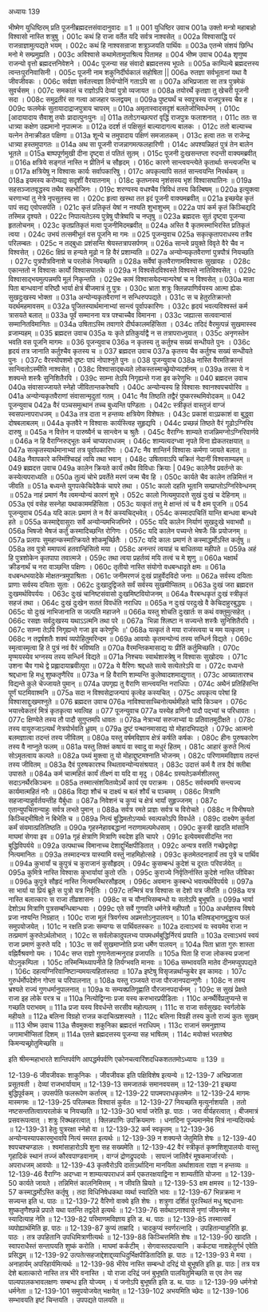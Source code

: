अध्यायः 139

भीष्मेण युधिष्ठिरम् प्रति पूजनीब्रह्मदत्तसंवादानुवादः ॥ 1 ॥
001	युधिष्ठिर उवाच 
001a	उक्तो मन्त्रो महाबाहो विश्वासो नास्ति शत्रुषु ।
001c	कथं हि राजा वर्तेत यदि सर्वत्र नाश्वसेत् ॥
002a	विश्वासाद्धि परं राजन्राज्ञामुत्पद्यते भयम् ।
002c	कथं हि नाश्वसन्राजा शत्रूञ्जयति पार्थिवः ॥
003a	एतन्मे संशयं छिन्धि मनो मे सम्प्रमुह्यति ।
003c	अविश्वासे कथामेतामुपाश्रित्य पितामह ॥
004	भीष्म उवाच 
004a	शृणुष्व राजन्यो वृत्तो ब्रह्मदत्तनिवेशने ।
004c	पूजन्या सह संवादो ब्रह्मदत्तस्य भूपतेः ॥
005a	काम्पिल्ये ब्रह्मदत्तस्य त्वन्तःपुरनिवासिनी ।
005c	पूजनी नाम शकुनिर्दीर्घकालं सहोषिता ||
006a	रुतज्ञा सर्वभूतानां यथा वै जीवजीवकः ।
006c	सर्वज्ञा सर्वतत्त्वज्ञा तिर्यग्योनिं गताऽपि सा ॥
007a	अभिप्रजाता सा तत्र पुत्रमेकं सुवर्चसम् ।
007c	समकालं च राज्ञोऽपि देव्यां पुत्रो व्यजायत ॥
008a	तयोरर्थे कृतज्ञा तु खेचरी पूजनी सदा ।
008c	समुद्रतीरं सा गत्वा आजहार फलद्वयम् ॥
009a	पुष्ट्यर्थं च स्वपुत्रस्य राजपुत्रस्य चैव ह ।
009c	फलमेकं सुतायादाद्राजपुत्राय चापरम् ॥
010a	अमृतास्वादसदृशं बलतेजोभिवर्धनम् ।
010c	[आदायादाय सैवाशु तयोः प्रादात्पुनःपुनः ॥]
011a	ततोऽगच्छत्परां वृद्धिं राजपुत्रः फलाशनात् ।
011c	ततः स धात्र्या कक्षेण उह्यमानो नृपात्मजः ॥
012a	ददर्श तं पक्षिसुतं बाल्यादागत्य बालकः ।
012c	ततो बाल्याच्च यत्नेन तेनाक्रीडत पक्षिणा ॥
013a	शून्ये च तमुपादाय पक्षिणं समजातकम् ।
013c	हत्वा ततः स राजेन्द्र धात्र्या हस्तमुपागतः ॥
014a	अथ सा पूजनी राजन्नागमत्फलहारिणी ।
014c	अपश्यन्निहतं पुत्रं तेन बालेन भूतले ॥
015a	बाष्पपूर्णमुखी दीना दृष्ट्वा तं पतितं सुतम् ।
015c	पूजनी दुःखसन्तप्ता रुदन्ती वाक्यमब्रवीत् ॥
016a	क्षत्रिये सङ्गतं नास्ति न प्रीतिर्न च सौहृदम् ।
016c	कारणे सान्त्वयन्त्येते कृतार्थाः सन्त्यजन्ति च ॥
017a	क्षत्रियेषु न विश्वासः कार्यः सर्वापकारिषु ।
017c	अपकृत्यापि सततं सान्त्वयन्ति निरर्थकम् ॥
018a	इयमस्य करोम्यद्य सदृशीं वैरयातनाम् ।
018c	कृतघ्नस्य नृशंसस्य भृशं विश्वासघातिनः ॥
019a	सहसञ्जातवृद्धस्य तथैव सहभोजिनः ।
019c	शरण्यस्य वधश्चैव त्रिविधं तस्य किल्बिषम् ॥
020a	इत्युक्त्वा चरणाभ्यां तु नेत्रे नृपसुतस्य सा ।
020c	हृत्वा खस्था तत इदं पूजनी वाक्यमब्रवीत् ॥
021a	इच्छयेह कृतं पापं सद्य एवोपसर्पति ।
021c	कृतं प्रतिकृतं येषां न नश्यति शुभाशुभम् ॥
022a	पापं कर्म कृतं किञ्चिद्यदि तस्मिन्न दृश्यते ।
022c	निपात्यतेऽस्य पुत्रेषु पौत्रेष्वपि च नप्तृषु ॥
023a	ब्रह्मदत्तः सुतं दृष्ट्वा पूजन्या हृतलोचनम् ।
023c	कृतप्रतिकृतं मत्वा पूजनीमिदमब्रवीत् ॥
024a	अस्ति वै कृतमस्माभिरस्ति प्रतिकृतं त्वया ।
024c	उभयं तत्समीभूतं वस पूजनि मा गमः ॥
025	पूजन्युवाच 
025a	सकृत्कृतापराधस्य तत्रैव परिलम्बतः ।
025c	न तद्बुधाः प्रशंसन्ति श्रेयस्तत्रापसर्पणम् ॥
026a	सान्त्वे प्रयुक्ते विवृते वैरे चैव न विश्वसेत् ।
026c	क्षिप्रं स हन्यते मूढो न हि वैरं प्रशाम्यति ॥
027a	अन्योन्यकृतवैराणां पुत्रपौत्रं नियच्छति ।
027c	पुत्रपौत्रविनाशे च परलोकं नियच्छति ॥
028a	सर्वेषां कृतवैराणामविश्वासः सुखावहः ।
028c	एकान्ततो न विश्वासः कार्यो विश्वासघातके ॥
029a	न विश्वसेदविश्वस्ते विश्वस्ते नातिविश्वसेत् ।
029c	विश्वासाद्भयमुत्पन्नमपि मूलं निकृन्तति ।
029e	कामं विश्वासयेदन्यान्परेषां च न विश्वसेत् ॥
030a	माता पिता बान्धवानां वरिष्ठौ भार्या क्षेत्रं बीजमात्रं तु पुत्रः ।
030c	भ्राता शत्रुः क्लिन्नपाणिर्वयस्य आत्मा ह्येकः सुखदुःखस्य भोक्ता ॥
031a	अन्योन्यकृतवैराणां न सन्धिरुपपद्यते ।
031c	स च हेतुरतिक्रान्तो यदर्थमहमावसम् ॥
032a	पूजितस्यार्थमानाभ्यां सान्त्वं पूर्वापकारिणः ।
032c	हृदयं भवत्यविश्वस्तं कर्म त्रासयते बलात् ॥
033a	पूर्वं सम्मानना यत्र पश्चाच्चैव विमानना ।
033c	जह्यात्स सत्ववान्वासं सम्मानितविमानितः ॥
034a	उषिताऽस्मि तवागारे दीर्घकालमहिंसिता ।
034c	तदिदं वैरमुत्पन्नं सुखमास्स्व व्रजाम्यहम् ॥
035	ब्रह्मदत्त उवाच 
035a	यः कृते प्रतिकुर्याद्वै न स तत्रापराध्नुयात् ।
035c	अनृणस्तेन भवति वस पूजनि मागमः ॥
036	पूजन्युवाच 
036a	न कृतस्य तु कर्तुश्च सख्यं सन्धीयते पुनः ।
036c	हृदयं तत्र जानाति कर्तुश्चैव कृतस्य च ॥
037	ब्रह्मदत्त उवाच 
037a	कृतस्य चैव कर्तुश्च सख्यं सन्धीयते पुनः ।
037c	वैरस्योपशमो दृष्टः पापं नोपाश्नुते पुनः ॥
038	पूजन्युवाच 
038a	नास्ति वैरमतिक्रान्तं सान्त्वितोऽस्मीति नाश्वसेत् ।
038c	विश्वासाद्बध्यते लोकस्तस्माच्छ्रेयोप्यदर्शनम् ॥
039a	तरसा ये न शक्यन्ते शस्त्रैः सुनिशितैरपि ।
039c	साम्ना तेऽपि निगृह्यन्ते गजा इव करेणुभिः ॥
040	ब्रह्मदत्त उवाच 
040a	संवासाज्जायते स्नेहो जीवितान्तकरेष्वपि ।
040c	अन्योन्यस्य हि विश्वासः श्वानश्वपचयोरिव ॥
041a	अन्योन्यकृतवैराणां संवासान्मृदुतां गतम् ।
041c	नैव तिष्ठति तद्वैरं पुष्करस्थमिवोदकम् ॥
042	पूजन्युवाच 
042a	वैरं पञ्चसमुत्थानं तच्च बुध्यन्ति पण्डिताः ।
042c	स्त्रीकृतं वास्तुजं वाग्जं स्वसपत्नापराधजम् ॥
043a	तत्र दाता न हन्तव्यः क्षत्रियेण विशेषतः ।
043c	प्रकाशं वाऽप्रकाशं वा बुद्ध्वा दोषबलाबलम् ॥
044a	कृतवैरे न विश्वासः कार्यस्त्विह सुहृद्यपि ।
044c	प्रच्छन्नं तिष्ठते वैरं गूढोऽग्निरिव दारुषु ॥
045a	न वित्तेन न पारुष्यैर्न च सान्त्वेन च श्रुतैः ।
045c	वैराग्निः शाम्यते राजन्निमग्नोऽग्निरिवार्णवे ॥
046a	न हि वैराग्निरुद्भूतः कर्म चाप्यपराधजम् ।
046c	शाम्यत्यदग्ध्वा नृपते विना ह्येकतरक्षयात् ॥
047a	सत्कृतस्यार्थमानाभ्यां तत्र पूर्वापकारिणः ।
047c	नैव शान्तिर्न विश्वासः कर्मणा जायते बलात् ॥
048a	नैवापकारे कस्मिंश्चिदहं त्वयि तथा भवान् ।
048c	उषितावाऽपि चक्रितं नेदानीं विश्वसाम्यहम् ॥
049	ब्रह्मदत्त उवाच 
049a	कालेन क्रियते कार्यं तथैव विविधाः क्रियाः |
049c	कालेनैव प्रवर्तन्ते कः कस्येत्यपराध्यति ॥
050a	तुल्यं चोभे प्रवर्तेते मरणं जन्म चैव हि ।
050c	कार्यते चैव कालेन तन्निमित्तं न जीवति ॥
051a	बध्यन्ते युगपत्केचिदेकैकं चापरे तथा ।
051c	कालो दहति भूतानि सम्प्राप्तोऽग्निरिवेन्धनम् ॥
052a	नाहं प्रमाणं नैव त्वमन्योन्यं कारणं शुभे ।
052c	कालो नित्यमुपादत्ते सुखं दुःखं च देहिनाम् ॥
053a	एवं वसेह सस्नेहा यथाकाममहिंसिता ।
053c	यत्कृतं तत्तु मे क्षान्तं त्वं च वै क्षम पूजनि ॥
054	पूजन्युवाच 
054a	यदि कालः प्रमाणं ते न वैरं कस्यचिद्भवेत् ।
054c	कस्मादपचितिं यान्ति बान्धवा बान्धवे हते ॥
055a	कस्माद्देवासुराः सर्वे अन्योन्यमभिजघ्निरे ।
055c	यदि कालेन निर्याणं सुखदुःखे भवाभवौ ॥
056a	भिषजो भैषजं कर्तुं कस्मादिच्छन्ति रोगिणः ।
056c	यदि कालेन पच्यन्ते भेषजैः किं प्रयोजनम् ॥
057a	प्रलापः सुमहान्कस्मात्क्रियते शोकमूर्च्छितैः ।
057c	यदि कालः प्रमाणं ते कस्माद्धर्मोऽस्ति कर्तृषु ॥
058a	तव पुत्रो ममापत्यं हतवान्हिंसितो मया ।
058c	अनन्तरं त्वयाहं च बाधितव्या महीपते ॥
059a	अहं हि पुत्रशोकेन कृतपापा तवात्मजे ।
059c	तथा त्वया प्रहर्तव्यं मयि तत्त्वं च मे शृणु ॥
060a	भक्षार्थं क्रीडनार्थं च नरा वाञ्छन्ति पक्षिणः ।
060c	तृतीयो नास्ति संयोगो वधबन्धादृते क्षमः ॥
061a	वधबन्धभयादेके मोक्षतन्त्रमुपाश्रिताः ।
061c	जनीमरणजं दुःखं प्राहुर्वेदविदो जनाः ॥
062a	सर्वस्य दयिताः प्राणाः सर्वस्य दयिताः सुताः ।
062c	दुःखादुद्विजते सर्वं सर्वस्य सुखमीप्सितम् ॥
063a	दुःखं जरा ब्रह्मदत्त दुःखमर्थविपर्ययः ।
063c	दुःखं चानिष्टसंवासो दुःखमिष्टवियोजनम् ॥
064a	वैरबन्धकृतं दुःखं स्त्रीकृतं सहजं तथा ।
064c	दुःखं दुःखेन सततं विवर्धति नराधिप ॥
065a	न दुःखं परदुःखे वै केचिदाहुरबुद्धयः ।
065c	यो दुःखं नाभिजानाति स जल्पति महाजने ॥
066a	यस्तु शोचति दुःखार्तः स कथं वक्तुमुत्सहेत् ।
066c	रसज्ञः सर्वदुःखस्य यथाऽऽत्मनि तथा परे ॥
067a	`भिन्ना श्लिष्टा न सज्यन्ते शस्त्रैः सुनिशितैरपि ।
067c	साम्ना तेऽपि निगृह्यन्ते गजा इव करेणुभिः ॥'
068a	यत्कृतं ते मया राजंस्त्वया च मम यत्कृतम् ।
068c	न तद्वर्षशतैः शक्यं व्यपोहितुमरिन्दम ॥
069a	आवयोः कृतमन्योन्यं तस्य सन्धिर्न विद्यते ।
069c	स्मृत्वास्मृत्वा हि ते पुत्रं नवं वैरं भविष्यति ॥
070a	वैरमन्तिकमासाद्य यः प्रीतिं कर्तुमिच्छति ।
070c	मृण्मयस्येव भग्नस्य तस्य सन्धिर्न विद्यते ॥
071a	निश्चयः स्वार्थशास्त्रेषु न विश्वासः सुखोदयः ।
071c	उशना चैव गाथे द्वे प्रह्लादायाब्रवीत्पुरा ॥
072a	ये वैरिणः श्रद्दधते सत्ये सत्येतरेऽपि वा ।
072c	वध्यन्ते श्रद्दधाना हि मधु शुष्कतृणैरिव ॥
073a	न हि वैराणि शाम्यन्ति कुलेष्वादशमाद्युगात् ।
073c	आख्यातारश्च विद्यन्ते कुले चेज्जायते पुमान् ॥
074a	उपगृह्य तु वैराणि सान्त्वयन्ति नराधिपाः ।
074c	अथैनं प्रतिहिंसन्ति पूर्णं घटमिवाश्मनि ॥
075a	सदा न विश्वसेद्राजन्पापं कृत्वेह कस्यचित् ।
075c	अपकृत्य परेषां हि विश्वासाद्दुःखमश्नुते ॥
076	ब्रह्मदत्त उवाच 
076a	नाविश्वासाच्चिनोत्यर्थमीहते चापि किञ्चन ।
076c	भयात्त्वेकतरं मित्रं कृतकृत्या भवत्विह ॥
077	पूजन्युवाच 
077a	यस्येह व्रणिनौ पादौ पद्भ्यां च परिधावतः ।
077c	क्षिण्येते तस्य तौ पादौ सुगुप्तमपि धावतः ॥
078a	नेत्राभ्यां सरुजाभ्यां यः प्रतिवातमुदीक्षते ।
078c	तस्य वायुरुजाऽत्यर्थं नेत्रयोर्भवति ध्रुवम् ॥
079a	दुष्टं पन्थानमासाद्य यो मोहादभिपद्यते ।
079c	आत्मनो बलमज्ञात्वा तदन्तं तस्य जीवितम् ॥
080a	यस्तु वर्षमविज्ञाय क्षेत्रं कर्षति कर्षकः ।
080c	हीनः पुरुषकारेण तस्य वै नाप्नुते फलम् ॥
081a	यस्तु तिक्तं कषायं वा स्वादु वा मधुरं हितम् ।
081c	आहारं कुरुते नित्यं सोऽमृतत्वाय कल्पते ॥
082a	पथ्यं मुक्त्वा तु यो मोहाद्दुष्टमश्नाति भोजनम् ।
082c	परिणाममविज्ञाय तदन्तं तस्य जीवितम् ॥
083a	दैवं पुरुषकारश्च स्थितावन्योन्यसंश्रयात् ।
083c	उदात्तं कर्म वै तत्र दैवं क्लीबा उपासते ॥
084a	कर्म चात्महितं कार्यं तीक्ष्णं वा यदि वा मृदु ।
084c	ग्रस्यतेऽकर्मशीलस्तु सदाऽनर्थैरकिञ्चनः ॥
085a	तस्मात्संशयितव्येऽर्थे कार्य एव पराक्रमः ।
085c	सर्वस्वमपि सन्त्यज्य कार्यमात्महितं नरैः ॥
086a	विद्या शौचं च दाक्ष्यं च बलं शौर्यं च पञ्चमम् ।
086c	मित्राणि सहजान्याहुर्वर्तयन्तीह यैर्बुधाः ॥
087a	निवेशनं च कुप्यं च क्षेत्रं भार्यां सुहृज्जनम् ।
087c	एतान्युपचितान्याहुः सर्वत्र लभते पुमान् ॥
088a	सर्वत्र रमते प्राज्ञः सर्वत्र च विरोचते ।
088c	न विभीषयते किञ्चिद्भीषितो न बिभेति च ॥
089a	नित्यं बुद्धिमतोऽप्यर्थः स्वल्पकोऽपि विवर्धते ।
089c	दाक्ष्येण कुर्वतां कर्मं संयमात्प्रतितिष्ठति ॥
090a	गृहस्नेहावबद्धानां नराणामल्पमेधसाम् ।
090c	कुस्त्री खादति मांसानि माघमां सेगवा इव ॥
091a	गृहं क्षेत्राणि मित्राणि स्वदेश इति चापरे ।
091c	इत्येवमवसीदन्ति नरा बुद्धिविपर्यये ॥
092a	उत्पथाच्च विमानाच्च देशाद्दुर्भिक्षपीडितात् ।
092c	अन्यत्र वसतिं गच्छेद्वसेद्वा नित्यमानितः ॥
093a	तस्मादन्यत्र यास्यामि वस्तुं नाहमिहोत्सहे ।
093c	कृतमेतदनाहार्यं तव पुत्रे च पार्थिव ॥
094a	कुभार्यां च कुपुत्रं च कुराजानं कुसौहृदम् ।
094c	कुसम्बन्धं कुदेशं च दूरतः परिवर्जयेत् ॥
095a	कुमित्रे नास्ति विश्वासः कुभार्यायां कुतो रतिः ।
095c	कुराज्ये निर्वृतिर्नास्ति कुदेशे नास्ति जीविका ॥
096a	कुपुत्रे सौहृदं नास्ति नित्यमस्थिरसौहृदम् ।
096c	अवमानः कुस्बन्धे भवत्यर्थविपर्यये ॥
097a	सा भार्या या प्रियं ब्रूते स पुत्रो यत्र निर्वृतिः ।
097c	तन्मित्रं यत्र विश्वासः स देशो यत्र जीवति ॥
098a	यत्र नास्ति बलात्कारः स राजा तीव्रशासनः ।
098c	स च यौनाभिसम्बन्धो यः सतोऽपि बुभूषति ॥
099a	भार्या देशोऽथ मित्राणि पुत्रसम्बन्धिबान्धवाः ।
099c	एते सर्वे गुणवति धर्मनेत्रे महीपतौ ॥
100a	अधर्मज्ञस्य विषये प्रजा नश्यन्ति निग्रहात् ।
100c	राजा मूलं त्रिवर्गस्य अप्रमत्तोऽनुपालयन् ॥
101a	बलिषड्भागमुद्धृत्य फलं समुपयोजयेत् ।
101c	न रक्षति प्रजाः सम्यग्यः स पार्थिवतस्करः ॥
102a	दत्वाऽभयं यः स्वयमेव राजा न तत्प्रमाणं कुरुतेऽर्थलोभात् ।
102c	स सर्वलोकादुपलभ्य पापमधर्मबुद्धिर्निरयं प्रयाति ॥
103a	दत्त्वाऽभयं स्वयं राजा प्रमाणं कुरुते यदि ।
103c	स सर्वं सुखमाप्नोति प्रजा धर्मेण पालयन् ॥
104a	पिता भ्राता गुरुः शास्ता वह्निर्वैश्रवणो यमः ।
104c	सप्त राज्ञो गुणानेतान्मनुराह प्रजापतिः ॥
105a	पिता हि राजा लोकस्य प्रजानां योऽनुकम्पिता ।
105c	तस्मिन्मिथ्यापनीते हि तिर्यग्भवति मानवः ॥
106a	सम्भावयति मातेव दीनमप्युपपद्यते ।
106c	दहत्यग्निरिवानिष्टान्यमयत्यहितांस्तदा ॥
107a	इष्टेषु विसृजन्नर्थान्कुबेर इव कामदः ।
107c	गुरुर्धर्मोपदेशेन गोप्ता च परिपालनात् ॥
108a	यस्तु रञ्जयते राजा पौरजानपदान्गुणैः ।
108c	न तस्य भ्रश्यते राज्यं गुणधर्मानुपालनात् ॥
109a	यः सम्यक्प्रतिगृह्णाति पौरजानपदार्चनम् ।
109c	स सुखं प्रेक्षते राजा इह लोके परत्र च ॥
110a	नित्योद्विग्नाः प्रजा यस्य करुभारप्रपीडिताः ।
110c	अनर्थैर्विप्रलुप्यन्ते स गच्छति पराभवम् ॥
111a	प्रजा यस्य विवर्धन्ते सरसीव महोत्पलम् ।
111c	स राजा सर्वसुखदः स्वर्गलोके महीयते ॥
112a	बलिना विग्रहो राजन्न कदाचित्प्रशस्यते ।
112c	बलिना विग्रही तस्य कुतो राज्यं कुतः सुखम् ॥
113	भीष्म उवाच 
113a	सैवमुक्त्वा शकुनिका ब्रह्मदत्तं नराधिपम् ।
113c	राजानं समनुज्ञाप्य जगामाभीप्सितां दिशम् ॥
114a	एतत्ते ब्रह्मदत्तस्य पूजन्या सह भाषितम् ।
114c	मयोक्तं भरतश्रेष्ठ किमन्यच्छ्रोतुमिच्छसि ॥ 

इति श्रीमन्महाभारते शान्तिपर्वणि आपद्धर्मपर्वणि एकोनचत्वारिंशदधिकशततमोऽध्यायः ॥ 139 ॥

12-139-6 जीवजीवकः शाकुनिकः । जीवजीवक इति पक्षिविशेष इत्यन्ये ॥ 12-139-7 अभिप्रजाता प्रसूतवती । देव्यां राजभार्यायाम् ॥ 12-139-13 समजातकं समानवयसम् ॥ 12-139-21 इच्छया बुद्धिपूर्वकम् । उपसर्पति फलरूपेण कर्तारम् ॥ 12-139-22 पापमपराधकृतमेनः ॥ 12-139-24 मागमः मास्मगमः ॥ 12-139-25 परिलम्बतः विश्वासं कुर्वतः ॥ 12-139-27 नियच्छति मृत्युर्नाशयति । ततो नष्टसन्ततित्वात्परलोकं च नियच्छति ॥ 12-139-30 भार्या जरेति झ. पाठः । जरा वीर्यहरत्वात् । बीजमात्रं प्रसवरूपत्वात् । शत्रुः रिक्थहरत्वात् । क्लिन्नपाणिः उपक्रियमाणः । धनादिना पूज्यमानमेव मित्रं नान्यदित्यर्थः ॥ 12-139-31 हेतुः पुत्ररक्षा स्नेहो वा ॥ 12-139-32 कर्म स्वकृतम् ॥ 12-139-36 अन्योन्यस्यापकारमुभावपि नित्यं स्मरत इत्यर्थः ॥ 12-139-39 न शक्यन्ते जेतुमिति शेषः ॥ 12-139-40 श्वपचश्चण्डालः । श्वमांसाहारोऽपि शुना सह सख्यमेति ॥ 12-139-42 वैरं स्त्रीकृतं कृष्णशिशुपालयोः वास्तु गृहादिकं स्थानं तज्जं कौरवपाण्डवानाम् । वाग्जं द्रोणद्रुपदयोः । सापत्नं जातिवैरं मूषकमार्जारयोः । अपराधजम् आवयोः ॥ 12-139-43 कृतवैरोऽपि दाताऽर्थादिना मानयिता अर्थाशावता राज्ञा न हन्तव्यः ॥ 12-139-46 वैराग्निः अदग्ध्वा न शाम्यत्यपराधजं कर्म एकतरक्षयाद्विना न शाम्यतीति योजना ॥ 12-139-50 कार्यते जायते । तन्निमित्तं कालनिमित्तम् । न जीवति म्रियते ॥ 12-139-53 क्षम क्षमस्व ॥ 12-139-57 कस्माद्धर्मोऽस्ति कर्तृषु । तदा विधिनिषेधकथा व्यर्था स्यादिति भावः ॥ 12-139-67 भिन्नक्रमा न सज्यन्त इति ध. पाठः ॥ 12-139-72 वैरिणो वाक्ये इति शेषः । शत्रुणा दर्शितं पुरःस्थितं मधु श्रद्दधानाः शुष्कतृणैश्छन्ने प्रपाते यथा पतन्ति तद्वदेते इत्यर्थः ॥ 12-139-76 सर्वथाऽनाश्वासे नृणां जीवनमेव न स्यादित्याह नेति ॥ 12-139-82 परिमाणमविज्ञाय इति ड. थ. पाठः ॥ 12-139-85 तस्मात्सर्वं व्यपोह्यार्थमिति झ. पाठः ॥ 12-139-87 कुप्यं ताम्रादि । चादकुप्यं स्वर्णरत्नादि । उपहितान्याहुरिति झ. पाठः । तत्र उपहितानि उपधिमित्राणीत्यर्थः ॥ 12-139-88 किञ्चित्तमिति शेषः ॥ 12-139-90 खादति । स्वापराधैस्तं सन्तापयति शुष्कं करोति । माघमां कर्कटीम् । सेगवास्तदपत्यानि । कर्कट्या नाशहेतुर्गर्भ एवेति प्रसिद्धम् ॥ 12-139-92 उत्पतेत्सहजाद्देशाद्द्व्याधिदुर्भिक्षपीडितादिति झ. पाठः ॥ 12-139-93 मे मया । अनाहार्यम् अपरिहार्यमित्यर्थः ॥ 12-139-98 भीरेव नास्ति सम्बन्धो दरिद्रं यो बुभूषति इति झ. पाठः | तत्र यत्र देशे बलात्कारो नास्ति तत्र भीरे वनास्ति । यो राजा दरिद्रं जनं बुभूषति पालयितुमिच्छति स एव तेन सह पाल्यपालकभावलक्षणः सम्बन्ध इति योज्यम् । यं जनोऽपि बुभूषति इति ड. थ. पाठः ॥ 12-139-99 धर्मनेत्रो धर्मनेता ॥ 12-139-101 समुपयोजयेत् भक्षयेत् ॥ 12-139-102 अभयमिति च्छेदः ॥ 12-139-106 सम्भावयति इष्टं चिन्तयति । उपपद्यते पालयति ॥
